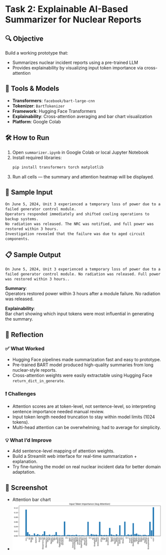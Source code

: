 # Task 2: Explainable AI-Based Summarizer for Nuclear Reports

## 🔍 Objective
Build a working prototype that:
- Summarizes nuclear incident reports using a pre-trained LLM
- Provides explainability by visualizing input token importance via cross-attention

## 🚀 Tools & Models
- **Transformers**: `facebook/bart-large-cnn`
- **Tokenizer**: `BartTokenizer`
- **Framework**: Hugging Face Transformers
- **Explainability**: Cross-attention averaging and bar chart visualization
- **Platform**: Google Colab

## 🛠️ How to Run
1. Open `summarizer.ipynb` in Google Colab or local Jupyter Notebook
2. Install required libraries:
    ```bash
    pip install transformers torch matplotlib
    ```
3. Run all cells — the summary and attention heatmap will be displayed.

## 🧪 Sample Input

```
On June 5, 2024, Unit 3 experienced a temporary loss of power due to a failed generator control module. 
Operators responded immediately and shifted cooling operations to backup systems. 
No radiation was released. The NRC was notified, and full power was restored within 3 hours. 
Investigation revealed that the failure was due to aged circuit components.
```

## 📋 Sample Output

```
On June 5, 2024, Unit 3 experienced a temporary loss of power due to a failed generator control module. No radiation was released. Full power was restored within 3 hours..

```

**Summary**:  
Operators restored power within 3 hours after a module failure. No radiation was released.

**Explainability**:  
Bar chart showing which input tokens were most influential in generating the summary.

## 🔄 Reflection

### ✅ What Worked
- Hugging Face pipelines made summarization fast and easy to prototype.
- Pre-trained BART model produced high-quality summaries from long nuclear-style reports.
- Cross-attention weights were easily extractable using Hugging Face `return_dict_in_generate`.

### ❗ Challenges
- Attention scores are at token-level, not sentence-level, so interpreting sentence importance needed manual review.
- Input token length needed truncation to stay within model limits (1024 tokens).
- Multi-head attention can be overwhelming; had to average for simplicity.

### 💡 What I’d Improve
- Add sentence-level mapping of attention weights.
- Build a Streamlit web interface for real-time summarization + explanation.
- Try fine-tuning the model on real nuclear incident data for better domain adaptation.

## 📸 Screenshot
- Attention bar chart
- ![Attention Bar Chart](./image.png)

